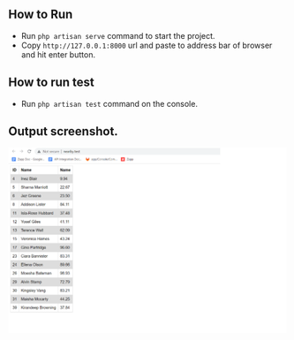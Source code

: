 ## How to Run

- Run `php artisan serve` command to start the project.
- Copy `http://127.0.0.1:8000` url and paste to address bar of browser and hit enter button.

## How to run test

- Run `php artisan test` command on the console.

 

## Output screenshot.
<p align="center"><img src="https://github.com/Dinesh-Wasnik/nearBy/blob/master/output.png"></p>
